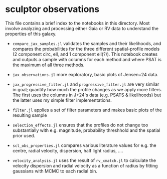# sculptor observations
This file contains a brief index to the notebooks in this directory. 
Most involve analyzing and processing either Gaia or RV data to understand
the properties of this galaxy.


- `compare_jax_samples.jl` validates the samples and their likelihoods, and compares the probabilities for the three different spatial-profile models (2 component circ, ell, and 1 component ell(?)). This notebook creates and outputs a sample with columns for each method and where PSAT is the maximum of all three methods.
- `jax_observations.jl` more exploratory, basic plots of Jensen+24 data.

- `jax_progressive_filter.jl` and `progressive_filter.jl` are very similar in goal; quantify how much the profile changes as we apply more filters. The first uses the columns in J+24's data (e.g. PSATS & likelihoods) but the latter uses my simple filter implementations.

- `filter.jl` applies a set of filter parameters and makes basic plots of the resulting sample
- `selection_effects.jl` ensures that the profiles do not change too substantially with e.g. magnitude, probability threshhold and the spatial prior used.
- `scl_obs_properties.jl` compares various literature values for e.g. the centre, radial velocity, dispersion, half light radius, ....
- `velocity_analysis.jl` uses the result of `rv_xmatch.jl` to calculate the velocity dispersion and radial velocity as a function of radius by fitting gaussians with MCMC to each radial bin.
